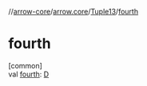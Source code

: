 //[arrow-core](../../../index.md)/[arrow.core](../index.md)/[Tuple13](index.md)/[fourth](fourth.md)

# fourth

[common]\
val [fourth](fourth.md): [D](index.md)
